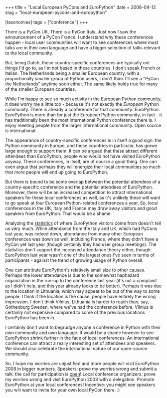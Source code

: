 +++
title = "Local European PyCons and EuroPython"
date = 2008-04-12
slug = "local-european-pycons-and-europython"

[taxonomies]
tags = ["conference"]
+++

There is a PyCon UK. There is a PyCon Italy. Just now I saw the
announcement of a PyCon France. I understand why these conferences
happen - local user communities will want to see conferences where most
talks are in their own language and have a bigger selection of talks
relevant to the local community.

But, being Dutch, these country-specific conferences are typically not
things I'd go to, as I'm not based in these countries. I don't speak
French or Italian. The Netherlands being a smaller European country,
with a proportionally smaller group of Python users, I don't think I'll
see a "PyCon the Netherlands" anytime soon either. The same likely holds
true for many of the smaller European countries.

While I'm happy to see so much activity in the European Python
community, it does worry me a little too - because it's not exactly the
_European_ Python community. There is already a conference for that
community: EuroPython. EuroPython is more than for just the European
Python community, in fact - it has traditionally been the most
international Python conference there is. I enjoy meeting people from
the larger international community. Open source is international.

The appearance of country-specific conferences is in itself a good sign:
the Python community in Europe, and these countries in particular, has
grown large enough to support them. It can be argued that these attract
different attendees than EuroPython, people who would not have visited
EuroPython anyway. These conferences, in itself, are of course a good
thing. One can even argue that perhaps they will energize their local
communities so much that _more_ people will end up going to EuroPython.

But there is bound to be some overlap between the potential attendees of
a country-specific conference and the potential attendees of EuroPython.
Moreover, there will be an increased competition to attract
international speakers for these local conferences as well, as it's
unlikely these will want to go speak at _four_ European Python-related
conferences a year. So, local conferences in the UK, Italy and France
may draw away visitors and good speakers from EuroPython. That would be
a shame.

Analyzing the
[statistics](http://europython.pyconuk.org/community/Planning/Projections)
of where EuroPython visitors come from doesn't tell us very much. While
attendance from the Italy and UK, which had PyCons last year, was indeed
down, attendance from many other European conferences was down as well,
including France, where they didn't have a PyCon yet last year (though
certainly they had user group meetings). The statistics don't support
the increased attendance theory either, though: EuroPython last year
wasn't one of the largest ones I've seen in terms of participants -
against the trend of growing usage of Python overall.

One can attribute EuroPython's relatively small size to other causes.
Perhaps the lower attendance is due to the somewhat haphazard
organization in the run-up to the conference last year (it's not a
complaint as I didn't help, and this year already looks to be better).
Perhaps it was due to the location in Lithuania, which may appear to be
out of the way to some people. I think if the location is the cause,
people have entirely the wrong impression. I don't think Vilnius,
Lithuania is harder to reach than, say, Gothenburg Sweden, where we've
had the conference before. Vilnius is certainly not expensive compared
to some of the previous locations EuroPython has been in.

I certainly don't want to begrudge anyone a conference in Python with
their own community and own language. It would be a shame however to see
EuroPython shrink further in the face of local conferences. An
international conference can attract a really interesting set of
attendees and speakers. We should also celebrate the international
nature of our open-source community.

So, I hope my worries are unjustified and more people will visit
EuroPython 2008 in bigger numbers. Speakers: prove my worries wrong and
submit a talk: the call for participation is
[open](http://europython.org/community/Talk_Submissions)! Local
conference organizers: prove my worries wrong and visit EuroPython 2008
with a delegation. Promote EuroPython at your local conferences!
Incentive: you might see speakers you will want to invite for your own
local PyCon there. :)
